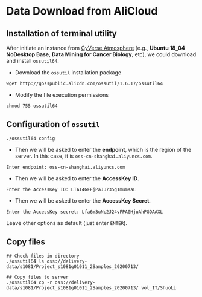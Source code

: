 Data Download from AliCloud
===========================

## Installation of terminal utility

After initiate an instance from [CyVerse Atmosphere](https://atmo.cyverse.org/application/dashboard) (e.g., **Ubuntu 18_04 NoDesktop Base**, **Data Mining for Cancer Biology**, etc), we could download and install `ossutil64`.

* Download the `ossutil` installation package

```
wget http://gosspublic.alicdn.com/ossutil/1.6.17/ossutil64                        
```

* Modify the file execution permissions

```
chmod 755 ossutil64
```

## Configuration of `ossutil`

```
./ossutil64 config
```

* Then we will be asked to enter the **endpoint**, which is the region of the server. In this case, it is `oss-cn-shanghai.aliyuncs.com`.

```
Enter endpoint: oss-cn-shanghai.aliyuncs.com
```

* Then we will be asked to enter the **AccessKey ID**.

```
Enter the AccessKey ID: LTAI4GFEjPaJU735g1mumKaL
```

* Then we will be asked to enter the **AccessKey Secret**.

```
Enter the AccessKey secret: Lfa6m3uNc2J24vFPA0HjuAhPGOAAXL
```

Leave other options as default (just enter `ENTER`).

## Copy files

```
## Check files in directory
./ossutil64 ls oss://delivery-data/s1081/Project_s1081g01011_2Samples_20200713/

## Copy files to server
./ossutil64 cp -r oss://delivery-data/s1081/Project_s1081g01011_2Samples_20200713/ vol_1T/ShuoLi
```